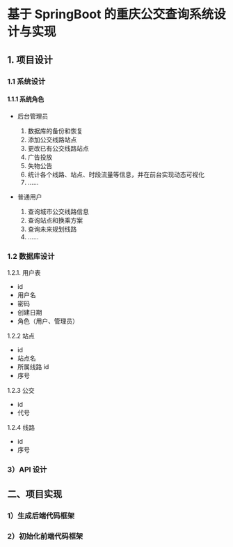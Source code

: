 # 基于 SpringBoot 的重庆公交查询系统设计与实现

## 1. 项目设计

### 1.1 系统设计

#### 1.1.1 系统角色

 - 后台管理员

   1. 数据库的备份和恢复
   2. 添加公交线路站点
   3. 更改已有公交线路站点
   4. 广告投放
   5. 失物公告
   6. 统计各个线路、站点、时段流量等信息，并在前台实现动态可视化
   7. ……

 - 普通用户

   1. 查询城市公交线路信息
   2. 查询站点和换乘方案
   3. 查询未来规划线路
   4. ……

### 1.2 数据库设计

1.2.1. 用户表
  + id
  + 用户名
  + 密码
  + 创建日期
  + 角色（用户、管理员）

1.2.2 站点
  + id
  + 站点名
  + 所属线路 id
  + 序号

1.2.3 公交
  + id
  + 代号

1.2.4 线路
  + id
  + 序号

### 3）API 设计

## 二、项目实现

### 1）生成后端代码框架

### 2）初始化前端代码框架
